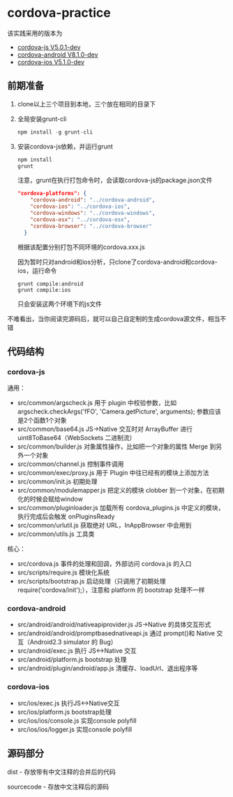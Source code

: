 # cordova-practice
该实践采用的版本为

- [cordova-js V5.0.1-dev](https://github.com/apache/cordova-js)
- [cordova-android V8.1.0-dev](https://github.com/apache/cordova-android)
- [cordova-ios V5.1.0-dev](https://github.com/apache/cordova-ios)

## 前期准备

1. clone以上三个项目到本地，三个放在相同的目录下

2. 全局安装grunt-cli

   ```js
   npm install -g grunt-cli
   ```

3. 安装cordova-js依赖，并运行grunt

   ```cmd
   npm install
   grunt
   ```

   注意，grunt在执行打包命令时，会读取cordova-js的package.json文件

   ```json
   "cordova-platforms": {
       "cordova-android": "../cordova-android",
       "cordova-ios": "../cordova-ios",
       "cordova-windows": "../cordova-windows",
       "cordova-osx": "../cordova-osx",
       "cordova-browser": "../cordova-browser"
     }
   ```

   根据该配置分别打包不同环境的cordova.xxx.js

   因为暂时只对android和ios分析，只clone了cordova-android和cordova-ios，运行命令

   ```
   grunt compile:android
   grunt compile:ios
   ```

   只会安装这两个环境下的js文件

不难看出，当你阅读完源码后，就可以自己自定制的生成cordova源文件，相当不错

## 代码结构

### cordova-js

通用：

- src/common/argscheck.js 用于 plugin 中校验参数，比如 argscheck.checkArgs('fFO', 'Camera.getPicture', arguments); 参数应该是2个函数1个对象
- src/common/base64.js JS->Native 交互时对 ArrayBuffer 进行 uint8ToBase64（WebSockets 二进制流）
- src/common/builder.js 对象属性操作，比如把一个对象的属性 Merge 到另外一个对象
- src/common/channel.js 控制事件调用
- src/common/exec/proxy.js 用于 Plugin 中往已经有的模块上添加方法
- src/common/init.js 初期处理
- src/common/modulemapper.js 把定义的模块 clobber 到一个对象，在初期化的时候会赋给window
- src/common/pluginloader.js 加载所有 cordova_plugins.js 中定义的模块，执行完成后会触发 onPluginsReady
- src/common/urlutil.js 获取绝对 URL，InAppBrowser 中会用到
- src/common/utils.js 工具类

核心：

- src/cordova.js 事件的处理和回调，外部访问 cordova.js 的入口
- src/scripts/require.js 模块化系统
- src/scripts/bootstrap.js 启动处理（只调用了初期处理 require('cordova/init');），注意和 platform 的 bootstrap 处理不一样

### cordova-android

- src/android/android/nativeapiprovider.js JS->Native 的具体交互形式
- src/android/android/promptbasednativeapi.js 通过 prompt()和 Native 交互（Android2.3 simulator 的 Bug）
- src/android/exec.js 执行 JS<->Native 交互
- src/android/platform.js bootstrap 处理
- src/android/plugin/android/app.js 清缓存、loadUrl、退出程序等

### cordova-ios

- src/ios/exec.js 执行JS<->Native交互
- src/ios/platform.js bootstrap处理
- src/ios/ios/console.js 实现console polyfill
- src/ios/ios/logger.js 实现console polyfill

## 源码部分

dist - 存放带有中文注释的合并后的代码

sourcecode - 存放中文注释后的源码
